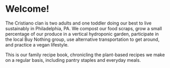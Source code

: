 # Welcome!

The Cristiano clan is two adults and one toddler doing our best to live sustainably in Philadelphia, PA. We compost our food scraps, grow a small percentage of our produce in a vertical hydroponic garden, participate in the local Buy Nothing group, use alternative transportation to get around, and practice a vegan lifestyle.

This is our family recipe book, chronicling the plant-based recipes we make on a regular basis, including pantry staples and everyday meals.
